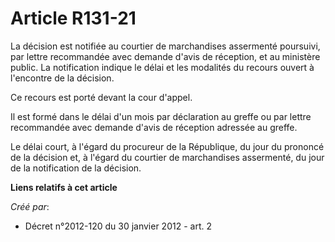 # Article R131-21

La décision est notifiée au courtier de marchandises assermenté poursuivi, par lettre recommandée avec demande d'avis de
réception, et au ministère public. La notification indique le délai et les modalités du recours ouvert à l'encontre de la
décision. 

Ce recours est porté devant la cour d'appel. 

Il est formé dans le délai d'un mois par déclaration au greffe ou par lettre recommandée avec demande d'avis de réception
adressée au greffe. 

Le délai court, à l'égard du procureur de la République, du jour du prononcé de la décision et, à l'égard du courtier de
marchandises assermenté, du jour de la notification de la décision.

**Liens relatifs à cet article**

_Créé par_:

  - Décret n°2012-120 du 30 janvier 2012 - art. 2

